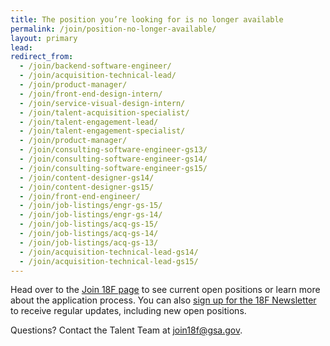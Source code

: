 ```yaml
---
title: The position you’re looking for is no longer available
permalink: /join/position-no-longer-available/
layout: primary
lead:
redirect_from:
  - /join/backend-software-engineer/
  - /join/acquisition-technical-lead/
  - /join/product-manager/
  - /join/front-end-design-intern/
  - /join/service-visual-design-intern/
  - /join/talent-acquisition-specialist/
  - /join/talent-engagement-lead/
  - /join/talent-engagement-specialist/
  - /join/product-manager/
  - /join/consulting-software-engineer-gs13/
  - /join/consulting-software-engineer-gs14/
  - /join/consulting-software-engineer-gs15/
  - /join/content-designer-gs14/
  - /join/content-designer-gs15/
  - /join/front-end-engineer/
  - /join/job-listings/engr-gs-15/
  - /join/job-listings/engr-gs-14/
  - /join/job-listings/acq-gs-15/
  - /join/job-listings/acq-gs-14/
  - /join/job-listings/acq-gs-13/
  - /join/acquisition-technical-lead-gs14/
  - /join/acquisition-technical-lead-gs15/
---
```


Head over to the [Join 18F page](https://18f.gsa.gov/join/) to see current open positions or learn more about the application process. You can also [sign up for the 18F Newsletter](https://18f.gsa.gov/contact/) to receive regular updates, including new open positions. 

Questions? Contact the Talent Team at [join18f@gsa.gov](mailto:join18f@gsa.gov).

